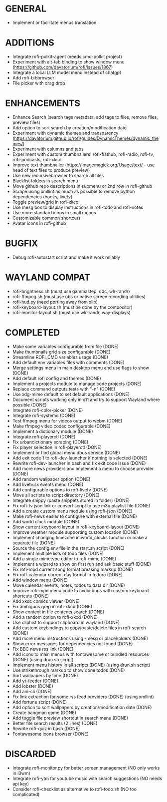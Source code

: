 # GENERAL
- Implement or facilitate menus translation

# ADDITIONS
- Integrate rofi-polkit-agent (needs cmd-polkit project)
- Experiment with alt-tab binding to show window menu (https://github.com/davatorium/rofi/issues/1867)
- Integrate a local LLM model menu instead of chatgpt
- Add rofi-bibbrowser
- File picker with drag drop

# ENHANCEMENTS
- Enhance Search (search tags metadata, add tags to files, remove files, preview files)
- Add option to sort search by creation/modification date
- Experiment with dynamic themes and transparency (https://davatorium.github.io/rofi/guides/DynamicThemes/dynamic_themes/)
- Experiment with columns and tabs
- Experiment with custom thumbnailers: rofi-flathub, rofi-radio, rofi-tv, rofi-podcasts, rofi-xkcd
- Improve text thumbnailer (https://imagemagick.org/Usage/text/ - use head of text files to produce preview)
- Use new recursivebrowser to search all files
- Blacklist folders in search menu
- Move github repo descriptions in submenu or 2nd row in rofi-github
- Scrape using xmllint as much as possible to remove python dependencies (books, livetv)
- Toggle preview/grid in rofi-xkcd
- Use mesg box to display instructions in rofi-todo and rofi-notes
- Use more standard icons in small menus
- Customizable common shortcuts
- Avatar icons in rofi-github

# BUGFIX
- Debug rofi-autostart script and make it work reliably

# WAYLAND COMPAT
- rofi-brightness.sh (must use gammastep, ddc, wlr-randr)
- rofi-ffmpeg.sh (must use obs or native screen recording utilities)
- rofi-hud.py (need porting away from xlib)
- rofi-keyboard-layout.sh (must be done by the compositor)
- rofi-monitor-layout.sh (must use wlr-randr, way-displays)

# COMPLETED
- Make some variables configurable from file (DONE)
- Make thumbnails grid size configurable (DONE)
- Streamline ROFI_CMD variables usage (DONE)
- Add default env variables files with comments (DONE)
- Merge settings menu in main desktop menu and use flags to show (DONE)
- Add default rofi config and themes (DONE)
- Implement a projects module to manage code projects (DONE)
- Replace command outputs tests with "-n" (DONE)
- Use xdg-mime default to set default applications (DONE)
- Document scripts working only in x11 and try to support Wayland where possible (DONE)
- Integrate rofi-color-picker (DONE)
- Integrate rofi-systemd (DONE)
- Test ffmpeg menu for videos output to webm (DONE)
- Make ffmpeg video codec configurable (DONE)
- Implement a dictionary module (DONE)
- Integrate rofi-playerctl (DONE)
- Fix urbandictionary scraping (DONE)
- Fix player selection in rofi-playerctl (DONE)
- Implement or find global menu dbus service (DONE)
- Add exit code 1 to rofi-dev-launcher if nothing is selected (DONE)
- Rewrite rofi-dev-launcher in bash and fix exit code issue (DONE)
- Add more news providers and implement a menu to choose provider (DONE)
- Add random wallpaper option (DONE)
- Add livetv.sx events menu (DONE)
- Add configurable options to rofi-livetv (DONE)
- Move all scripts to script directory (DONE)
- Integrate snippy (paste snippets stored in folder) (DONE)
- Fix rofi-tv json link or convert script to use m3u playlist file (DONE)
- Add a create custom menu module using rofi-json (DONE)
- Make rofi-news easier to configure with external file (DONE)
- Add world clock module (DONE)
- Show current keyboard layout in rofi-keyboard-layout (DONE)
- Improve weather module supporting custom location (DONE)
- Implement changing timezone in world_clocks function or make a separate file (DONE)
- Source the config.env file in the start.sh script (DONE)
- Implement multiple lists of todo files (DONE)
- Add a single mimetype editor to rofi-mime (DONE)
- Implement a wizard to show on first run and ask basic stuff (DONE)
- Fix rofi-mpd current song format breaking markup (DONE)
- Fix rofi-calendar current day format in fedora (DONE)
- Add window menu (DONE)
- Move calendar events, notes, todos to data dir (DONE)
- Improve rofi-mpd menu code to avoid bugs with custom keyboard shortcuts (DONE)
- Add xkdc comics viewer (DONE)
- Fix ambiguos grep in rofi-xkcd (DONE)
- Show context in file contents search (DONE)
- Add a random option to rofi-xkcd (DONE)
- Use cliphist to support clipboard in wayland (DONE)
- Add custom keybindings to copy/paste/delete files in rofi-search (DONE)
- Add more menu instructions using -mesg or placeholders (DONE)
- Show error messages for dependencies not found (DONE)
- Fix BBC news rss link (DONE)
- Add icons to main menus with fontawesome or bundled resources (DONE) (using drun.sh script)
- Implement menu history in all scripts (DONE) (using drun.sh script)
- Use strikethrough markup to show done todos (DONE)
- Sort wallpapers by time (DONE)
- Add yt-feeder (DONE)
- Add lobster (DONE)
- Add ani-cli (DONE)
- Fix link extraction for some rss feed providers (DONE) (using xmllint)
- Add fortune script (DONE)
- Add option to sort wallpapers by creation/modification date (DONE)
- Create hangman game (DONE)
- Add toggle file preview shortcut in search menu (DONE)
- Better file search results (2 lines) (DONE)
- Rewrite rofi-quiz in bash (DONE)
- Fontawesome icons browser (DONE)

# DISCARDED
- Integrate rofi-monitor.py for better screen management (NO only works in i3wm)
- Integrate rofi-ytm for youtube music with search suggestions (NO needs api key)
- Consider rofi-checklist as alternative to rofi-todo.sh (NO too complicated)


